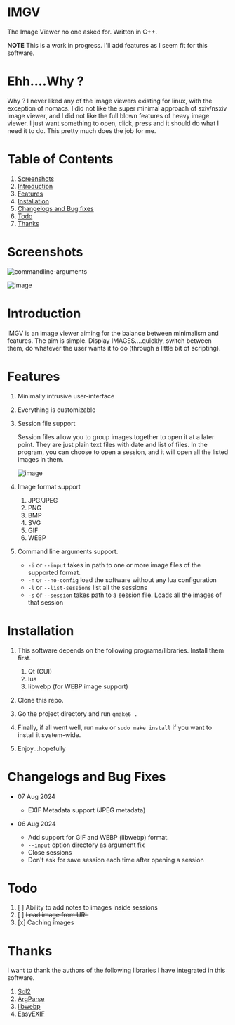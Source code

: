 # IMGV

The Image Viewer no one asked for.
Written in C++.

**NOTE** This is a work in progress. I'll add features as I seem fit for this software.

# Ehh....Why ?

Why ? I never liked any of the image viewers existing for linux, with the exception of nomacs. I did not like the super minimal approach of sxiv/nsxiv image viewer, and I did not like the full blown features of heavy image viewer. I just want something to open, click, press and it should do what I need it to do. This pretty much does the job for me.

# Table of Contents

1. [Screenshots](#screenshots)
2. [Introduction](#introduction)
3. [Features](#features)
4. [Installation](#installation)
5. [Changelogs and Bug fixes](#changelogs)
6. [Todo](#todo)
7. [Thanks](#thanks)

<a name="screenshots" />

# Screenshots

![commandline-arguments](https://github.com/user-attachments/assets/f2f912e8-a50b-45fd-b574-bc77c4b80f6a)

![image](https://github.com/user-attachments/assets/c5f42acb-0760-45e7-a41d-11fac2570c41)

<a name="introduction" />

# Introduction

IMGV is an image viewer aiming for the balance between minimalism and features. The aim is simple. Display IMAGES....quickly, switch between them, do whatever the user wants it to do (through a little bit of scripting).

<a name="features" />

# Features

1. Minimally intrusive user-interface
2. Everything is customizable
3. Session file support

    Session files allow you to group images together to open it at a later point. They are just plain text files with date and list of files. In the program, you can choose to open a session, and it will open all the listed images in them.
   
   ![image](https://github.com/user-attachments/assets/5e8e74c2-6b7a-4113-80c4-d2819ba09767)


5. Image format support
    1. JPG/JPEG
    2. PNG
    3. BMP
    4. SVG
    5. GIF
    6. WEBP

6. Command line arguments support.
    - `-i` or `--input` takes in path to one or more image files of the supported format.
    - `-n` or `--no-config` load the software without any lua configuration
    - `-l` or `--list-sessions` list all the sessions
    - `-s` or `--session` takes path to a session file. Loads all the images of that session 

<a name="installation" />

# Installation

1. This software depends on the following programs/libraries. Install them first.

    1. Qt (GUI)
    2. lua
    3. libwebp (for WEBP image support)

2. Clone this repo.

3. Go the project directory and run `qmake6 .`

4. Finally, if all went well, run `make` or `sudo make install` if you want to install it system-wide.

5. Enjoy...hopefully


<a name="changelogs" />

# Changelogs and Bug Fixes

- 07 Aug 2024

    - EXIF Metadata support (JPEG metadata)

- 06 Aug 2024

    - Add support for GIF and WEBP (libwebp) format.
    - `--input` option directory as argument fix
    - Close sessions
    - Don't ask for save session each time after opening a session

<a name="todo" />

# Todo

1. [ ] Ability to add notes to images inside sessions
2. [ ] ~~Load image from URL~~
3. [x] Caching images

<a name="thanks" />

# Thanks

I want to thank the authors of the following libraries I have integrated in this software.

1. [Sol2](https://github.com/ThePhD/sol2)
2. [ArgParse](https://github.com/p-ranav/argparse)
3. [libwebp](https://github.com/webmproject/libwebp)
4. [EasyEXIF](https://github.com/mayanklahiri/easyexif)
